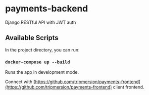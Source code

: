 # payments-backend
Django RESTful API with JWT auth

## Available Scripts

In the project directory, you can run:

### `docker-compose up --build` 

Runs the app in development mode.

Connect with [https://github.com/tripmersion/payments-frontend](https://github.com/tripmersion/payments-frontend) client frontend.
